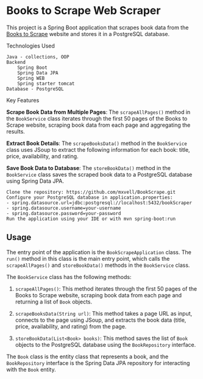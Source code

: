  # Books to Scrape Web Scraper

This project is a Spring Boot application that scrapes book data from the [Books to Scrape](https://books.toscrape.com/) website and stores it in a PostgreSQL database.

Technologies Used

    Java - collections, OOP
    Backend
        Spring Boot 
        Spring Data JPA
        Spring WEB
        Spring starter tomcat
    Database - PostgreSQL
  

Key Features

   **Scrape Book Data from Multiple Pages**: The `scrapeAllPages()` method in the `BookService` class iterates through the first 50 pages of the Books to Scrape website, scraping book data from each page and aggregating the results.

   **Extract Book Details**: The `scrapeBooksData()` method in the `BookService` class uses JSoup to extract the following information for each book: title, price, availability, and rating.

   **Save Book Data to Database**: The `storeBookData()` method in the `BookService` class saves the scraped book data to a PostgreSQL database using Spring Data JPA.

    Clone the repository: https://github.com/mxvell/BookScrape.git 
    Configure your PostgreSQL database in application.properties:  
    - spring.datasource.url=jdbc:postgresql://localhost:5432/bookScraper
    - spring.datasource.username=your-username
    - spring.datasource.password=your-password
    Run the application using your IDE or with mvn spring-boot:run 

## Usage

The entry point of the application is the `BookScrapeApplication` class. The `run()` method in this class is the main entry point, which calls the `scrapeAllPages()` and `storeBookData()` methods in the `BookService` class.

The `BookService` class has the following methods:

1. `scrapeAllPages()`: This method iterates through the first 50 pages of the Books to Scrape website, scraping book data from each page and returning a list of `Book` objects.

2. `scrapeBooksData(String url)`: This method takes a page URL as input, connects to the page using JSoup, and extracts the book data (title, price, availability, and rating) from the page.

3. `storeBookData(List<Book> books)`: This method saves the list of `Book` objects to the PostgreSQL database using the `BookRepository` interface.

The `Book` class is the entity class that represents a book, and the `BookRepository` interface is the Spring Data JPA repository for interacting with the `Book` entity.


